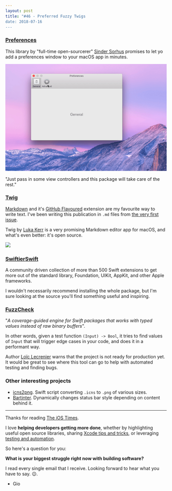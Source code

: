 ```yaml
---
layout: post
title: "#46 - Preferred Fuzzy Twigs
date: 2018-07-16
---
```


### [Preferences](https://github.com/sindresorhus/Preferences)

This library by "full-time open-sourcerer" [Sinder Sorhus](https://twitter.com/sindresorhus) promises to let yo add a preferences window to your macOS app in minutes.

![screenshot of a preferences window built with this library](https://raw.githubusercontent.com/sindresorhus/Preferences/master/screenshot.gif)

"Just pass in some view controllers and this package will take care of the rest."

### [Twig](https://github.com/lukakerr/twig)

[Markdown](https://daringfireball.net/projects/markdown/syntax) and it's [GitHub Flavoured](https://github.github.com/gfm/) extension are my favourite way to write text. I've been writing this publication in `.md` files from [the very first issue](http://theiostimes.com/year-01-issue-01.html).

Twig by [Luka Kerr](https://lukakerr.github.io/) is a very promising Markdown editor app for macOS, and what's even better: it's open source.

![](https://camo.githubusercontent.com/0671f3ed2653902856817593d169c9f7fb5776fd/68747470733a2f2f692e696d6775722e636f6d2f516467397253592e706e67)

### [SwiftierSwift](https://github.com/SwifterSwift/SwifterSwift)

A community driven collection of more than 500 Swift extensions to get more out of the standard library, Foundation, UIKit, AppKit, and other Apple frameworks.

I wouldn't necessarily recommend installing the whole package, but I'm sure looking at the source you'll find something useful and inspiring.

### [FuzzCheck](https://github.com/loiclec/FuzzCheck)

"_A coverage-guided engine for Swift packages that works with typed values instead of raw binary buffers_".

In other words, given a test function `(Input) -> Bool`, it tries to find values of `Input` that will trigger edge cases in your code, and does it in a performant way.

Author [Loïc Lecrenier](https://twitter.com/loiclec) warns that the project is not ready for production yet. It would be great to see where this tool can go to help with automated testing and finding bugs.

### Other interesting projects

- [icns2png](https://github.com/louisdh/icns2png). Swift script converting `.icns` to `.png` of various sizes.
- [Bartinter](https://github.com/MaximKotliar/Bartinter). Dynamically changes status bar style depending on content behind it.

---

Thanks for reading [The iOS Times](theiostimes.com).

I love **helping developers getting more done**, whether by highlighting useful open source libraries, sharing [Xcode tips and tricks](http://xcodetips.com/), or leveraging [testing and automation](http://www.mokacoding.com/).

So here's a question for you:

**What is your biggest struggle right now with building software?**

I read every single email that I receive. Looking forward to hear what you have to say. 😉.
- Gio
